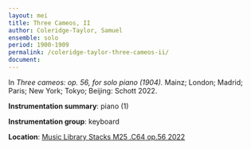```yaml
---
layout: mei
title: Three Cameos, II
author: Coleridge-Taylor, Samuel
ensemble: solo
period: 1900-1909
permalink: /coleridge-taylor-three-cameos-ii/
document: 
---
```


In *Three cameos: op. 56, for solo piano (1904).* Mainz; London; Madrid; Paris; New York; Tokyo; Beijing: Schott 2022.

**Instrumentation summary**: piano (1)

**Instrumentation group**: keyboard

**Location**: <a href="https://tufts.primo.exlibrisgroup.com/permalink/01TUN_INST/1kc9gia/alma991018862970103851" target="_blank">Music Library Stacks M25 .C64 op.56 2022</a>